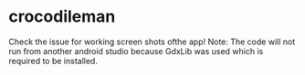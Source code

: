 # crocodileman

Check the issue for working screen shots ofthe app!
Note: The code will not run from another android studio because GdxLib was used which is required to be installed.
